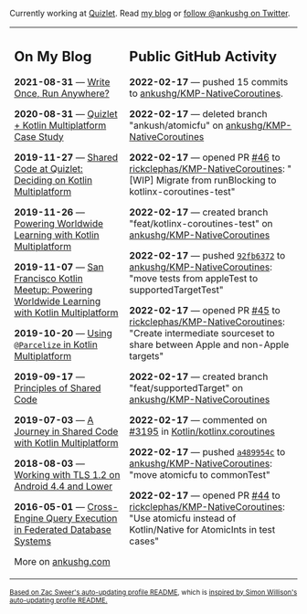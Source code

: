 Currently working at [Quizlet](https://quizlet.com/). Read [my blog](https://ankushg.com/) or [follow @ankushg on Twitter](https://twitter.com/ankushg).

<table><tr><td valign="top" width="40%">

## On My Blog
<!-- blog starts -->
**2021-08-31** — [Write Once, Run Anywhere?](https://ankushg.com/posts/write-once-run-anywhere-increment/)

**2020-08-31** — [Quizlet + Kotlin Multiplatform Case Study](https://ankushg.com/posts/quizlet-kotlin-multiplatform-case-study/)

**2019-11-27** — [Shared Code at Quizlet: Deciding on Kotlin Multiplatform](https://ankushg.com/posts/shared-code-kotlin-multiplatform/)

**2019-11-26** — [Powering Worldwide Learning with Kotlin Multiplatform](https://ankushg.com/speaking/droidcon-sf-2019)

**2019-11-07** — [San Francisco Kotlin Meetup: Powering Worldwide Learning with Kotlin Multiplatform](https://ankushg.com/speaking/sf-kotlin-meetup-2019)

**2019-10-20** — [Using `@Parcelize` in Kotlin Multiplatform](https://ankushg.com/posts/multiplatform-parcelize/)

**2019-09-17** — [Principles of Shared Code](https://ankushg.com/speaking/denver-startup-week-2019)

**2019-07-03** — [A Journey in Shared Code with Kotlin Multiplatform](https://ankushg.com/speaking/droidcon-berlin-2019)

**2018-08-03** — [Working with TLS 1.2 on Android 4.4 and Lower](https://ankushg.com/posts/tls-1.2-on-android/)

**2016-05-01** — [Cross-Engine Query Execution in Federated Database Systems](https://ankushg.com/projects/thesis)
<!-- blog ends -->
More on [ankushg.com](https://ankushg.com/)
</td><td valign="top" width="60%">

## Public GitHub Activity
<!-- githubActivity starts -->
**2022-02-17** — pushed 15 commits to [ankushg/KMP-NativeCoroutines](https://api.github.com/repos/ankushg/KMP-NativeCoroutines).

**2022-02-17** — deleted branch "ankush/atomicfu" on [ankushg/KMP-NativeCoroutines](https://api.github.com/repos/ankushg/KMP-NativeCoroutines)

**2022-02-17** — opened PR [#46](https://github.com/rickclephas/KMP-NativeCoroutines/pull/46) to [rickclephas/KMP-NativeCoroutines](https://api.github.com/repos/rickclephas/KMP-NativeCoroutines): "[WIP] Migrate from runBlocking to kotlinx-coroutines-test"

**2022-02-17** — created branch "feat/kotlinx-coroutines-test" on [ankushg/KMP-NativeCoroutines](https://api.github.com/repos/ankushg/KMP-NativeCoroutines)

**2022-02-17** — pushed [`92fb6372`](https://github.com/ankushg/KMP-NativeCoroutines/commit/92fb6372905b8f7c70cc4fc93a3920205997c475) to [ankushg/KMP-NativeCoroutines](https://api.github.com/repos/ankushg/KMP-NativeCoroutines): "move tests from appleTest to supportedTargetTest"

**2022-02-17** — opened PR [#45](https://github.com/rickclephas/KMP-NativeCoroutines/pull/45) to [rickclephas/KMP-NativeCoroutines](https://api.github.com/repos/rickclephas/KMP-NativeCoroutines): "Create intermediate sourceset to share between Apple and non-Apple targets"

**2022-02-17** — created branch "feat/supportedTarget" on [ankushg/KMP-NativeCoroutines](https://api.github.com/repos/ankushg/KMP-NativeCoroutines)

**2022-02-17** — commented on [#3195](https://github.com/Kotlin/kotlinx.coroutines/issues/3195#issuecomment-1043357607) in [Kotlin/kotlinx.coroutines](https://api.github.com/repos/Kotlin/kotlinx.coroutines)

**2022-02-17** — pushed [`a489954c`](https://github.com/ankushg/KMP-NativeCoroutines/commit/a489954c5ac66f64c96bc70055dd7c47e371bafe) to [ankushg/KMP-NativeCoroutines](https://api.github.com/repos/ankushg/KMP-NativeCoroutines): "move atomicfu to commonTest"

**2022-02-17** — opened PR [#44](https://github.com/rickclephas/KMP-NativeCoroutines/pull/44) to [rickclephas/KMP-NativeCoroutines](https://api.github.com/repos/rickclephas/KMP-NativeCoroutines): "Use atomicfu instead of Kotlin/Native for AtomicInts in test cases"
<!-- githubActivity ends -->
</td></tr></table>

<sub><a href="https://github.com/ZacSweers/ZacSweers">Based on Zac Sweer's auto-updating profile README</a>, which is <a href="https://simonwillison.net/2020/Jul/10/self-updating-profile-readme/">inspired by Simon Willison's auto-updating profile README.</a></sub>